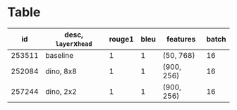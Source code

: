 # Table
| id     | desc, `layer`x`head` | rouge1 | bleu | features   | batch |
|--------|----------------------|--------|------|------------|-------|
| 253511 | baseline             | 1      | 1    | (50, 768)  | 16    |
| 252084 | dino, 8x8            | 1      | 1    | (900, 256) | 16    |
| 257244 | dino, 2x2            | 1      | 1    | (900, 256) | 16    |